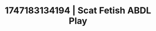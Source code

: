 ---
categories:
- Bedroom eyes
- Afterglow vibes
- Tan line fetish
- Pegging play
- Mid-century kink
image: /assets/images/1747183134194.jpg
layout: post
seo:
  description: Featured content with premium Scat Fetish, ABDL Play. HD images available.
  keywords: Scat Fetish, ABDL Play
  og_image: /assets/images/1747183134194.jpg
  schema_type: VisualArtwork
tags:
- ABDL Play
- Scat Fetish
- '#1747183134194'
title: 1747183134194 | Scat Fetish ABDL Play
---